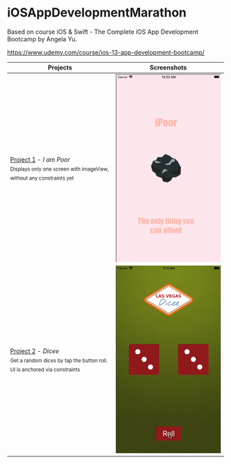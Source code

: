 # iOSAppDevelopmentMarathon
Based on course iOS &amp; Swift - The Complete iOS App Development Bootcamp by Angela Yu.

https://www.udemy.com/course/ios-13-app-development-bootcamp/


Projects                                                                                                                                                                     | Screenshots
---                                                                                                                                                                          |---
[Project 1](P01-IAmPoor) - *I am Poor*   <br/><sub> Displays only one screen with imageView, without any constraints yet </sub>                                              | <img src="P01-IAmPoor/screenshot/ipoor.png" /> |
[Project 2](P02-Dicee) - *Dicee*  <br/> <sub> Get a random dices by tap the button roll. <br/> UI is anchored via constraints </sub>                                                                               | ![](P02-Dicee/screenshot/screenshot.gif) |
